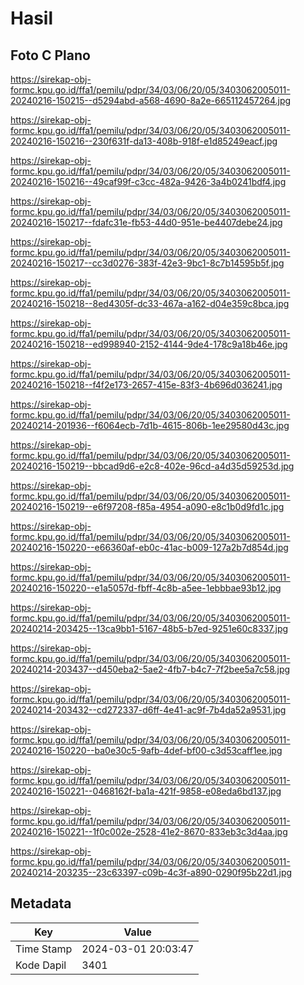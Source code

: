 # Hasil

## Foto C Plano

https://sirekap-obj-formc.kpu.go.id/ffa1/pemilu/pdpr/34/03/06/20/05/3403062005011-20240216-150215--d5294abd-a568-4690-8a2e-665112457264.jpg

https://sirekap-obj-formc.kpu.go.id/ffa1/pemilu/pdpr/34/03/06/20/05/3403062005011-20240216-150216--230f631f-da13-408b-918f-e1d85249eacf.jpg

https://sirekap-obj-formc.kpu.go.id/ffa1/pemilu/pdpr/34/03/06/20/05/3403062005011-20240216-150216--49caf99f-c3cc-482a-9426-3a4b0241bdf4.jpg

https://sirekap-obj-formc.kpu.go.id/ffa1/pemilu/pdpr/34/03/06/20/05/3403062005011-20240216-150217--fdafc31e-fb53-44d0-951e-be4407debe24.jpg

https://sirekap-obj-formc.kpu.go.id/ffa1/pemilu/pdpr/34/03/06/20/05/3403062005011-20240216-150217--cc3d0276-383f-42e3-9bc1-8c7b14595b5f.jpg

https://sirekap-obj-formc.kpu.go.id/ffa1/pemilu/pdpr/34/03/06/20/05/3403062005011-20240216-150218--8ed4305f-dc33-467a-a162-d04e359c8bca.jpg

https://sirekap-obj-formc.kpu.go.id/ffa1/pemilu/pdpr/34/03/06/20/05/3403062005011-20240216-150218--ed998940-2152-4144-9de4-178c9a18b46e.jpg

https://sirekap-obj-formc.kpu.go.id/ffa1/pemilu/pdpr/34/03/06/20/05/3403062005011-20240216-150218--f4f2e173-2657-415e-83f3-4b696d036241.jpg

https://sirekap-obj-formc.kpu.go.id/ffa1/pemilu/pdpr/34/03/06/20/05/3403062005011-20240214-201936--f6064ecb-7d1b-4615-806b-1ee29580d43c.jpg

https://sirekap-obj-formc.kpu.go.id/ffa1/pemilu/pdpr/34/03/06/20/05/3403062005011-20240216-150219--bbcad9d6-e2c8-402e-96cd-a4d35d59253d.jpg

https://sirekap-obj-formc.kpu.go.id/ffa1/pemilu/pdpr/34/03/06/20/05/3403062005011-20240216-150219--e6f97208-f85a-4954-a090-e8c1b0d9fd1c.jpg

https://sirekap-obj-formc.kpu.go.id/ffa1/pemilu/pdpr/34/03/06/20/05/3403062005011-20240216-150220--e66360af-eb0c-41ac-b009-127a2b7d854d.jpg

https://sirekap-obj-formc.kpu.go.id/ffa1/pemilu/pdpr/34/03/06/20/05/3403062005011-20240216-150220--e1a5057d-fbff-4c8b-a5ee-1ebbbae93b12.jpg

https://sirekap-obj-formc.kpu.go.id/ffa1/pemilu/pdpr/34/03/06/20/05/3403062005011-20240214-203425--13ca9bb1-5167-48b5-b7ed-9251e60c8337.jpg

https://sirekap-obj-formc.kpu.go.id/ffa1/pemilu/pdpr/34/03/06/20/05/3403062005011-20240214-203437--d450eba2-5ae2-4fb7-b4c7-7f2bee5a7c58.jpg

https://sirekap-obj-formc.kpu.go.id/ffa1/pemilu/pdpr/34/03/06/20/05/3403062005011-20240214-203432--cd272337-d6ff-4e41-ac9f-7b4da52a9531.jpg

https://sirekap-obj-formc.kpu.go.id/ffa1/pemilu/pdpr/34/03/06/20/05/3403062005011-20240216-150220--ba0e30c5-9afb-4def-bf00-c3d53caff1ee.jpg

https://sirekap-obj-formc.kpu.go.id/ffa1/pemilu/pdpr/34/03/06/20/05/3403062005011-20240216-150221--0468162f-ba1a-421f-9858-e08eda6bd137.jpg

https://sirekap-obj-formc.kpu.go.id/ffa1/pemilu/pdpr/34/03/06/20/05/3403062005011-20240216-150221--1f0c002e-2528-41e2-8670-833eb3c3d4aa.jpg

https://sirekap-obj-formc.kpu.go.id/ffa1/pemilu/pdpr/34/03/06/20/05/3403062005011-20240214-203235--23c63397-c09b-4c3f-a890-0290f95b22d1.jpg


## Metadata

| Key        | Value               |
| ---------- | ------------------- |
| Time Stamp | 2024-03-01 20:03:47 |
| Kode Dapil | 3401                |



